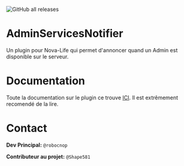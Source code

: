 ![GitHub all releases](https://img.shields.io/github/downloads/Robocnop/AdminServicesNotifier/total)

# AdminServicesNotifier
Un plugin pour Nova-Life qui permet d'annoncer quand un Admin est disponible sur le serveur. 

# Documentation
Toute la documentation sur le plugin ce trouve [ICI](https://github.com/Robocnop/AdminServicesNotifier/wiki/%5B0%5D-Accueil). Il est extrêmement recomendé de la lire.

# Contact
**Dev Principal:** `@robocnop`

**Contributeur au projet:** `@Shape581`
